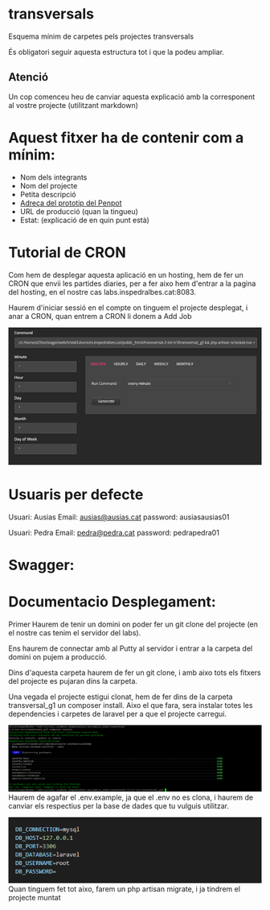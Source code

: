 # transversals
Esquema mínim de carpetes pels projectes transversals

És obligatori seguir aquesta estructura tot i que la podeu ampliar.

## Atenció
Un cop comenceu heu de canviar aquesta explicació amb la corresponent al vostre projecte (utilitzant markdown)


# Aquest fitxer ha de contenir com a mínim:
 * Nom dels integrants
 * Nom del projecte
 * Petita descripció
 * <a href="https://design.penpot.app/#/view/39eb6d3d-9932-80bd-8001-aacd5aad7481?page-id=39eb6d3d-9932-80bd-8001-aacd5aad7482&section=interactions&index=0&share-id=60409f81-bb57-80cc-8001-abdc76c5db0f">Adreça del prototip del Penpot</a>
 * URL de producció (quan la tingueu)
 * Estat: (explicació de en quin punt està)


# Tutorial de CRON

Com hem de desplegar aquesta aplicació en un hosting, hem de fer un CRON que envii les partides diaries, per a fer aixo hem d'entrar a la pagina del hosting, en el nostre cas labs.inspedralbes.cat:8083.

Haurem d'iniciar sessió en el compte on tinguem el projecte desplegat, i anar a CRON, quan entrem a CRON li donem a Add Job

![image Cron](CRON.PNG)



# Usuaris per defecte

Usuari: Ausias
Email: ausias@ausias.cat
password: ausiasausias01

Usuari: Pedra
Email: pedra@pedra.cat
password: pedrapedra01

# Swagger: <a href="https://app.swaggerhub.com/apis/OscarLealVeyeta/tr2/0.1#/"></a>


# Documentacio Desplegament:

Primer Haurem de tenir un domini on poder fer un git clone del projecte (en el nostre cas tenim el servidor del labs).

Ens haurem de connectar amb al Putty al servidor i entrar a la carpeta del domini on pujem a producció.

Dins d'aquesta carpeta haurem de fer un git clone, i amb aixo tots els fitxers del projecte es pujaran dins la carpeta.

Una vegada el projecte estigui clonat, hem de fer dins de la carpeta transversal_g1 un composer install. Aixo el que fara, sera instalar totes les dependencies i carpetes de laravel per a que el projecte carregui.

![image composer install](composer_install.PNG )
Haurem de agafar el .env.example, ja que el .env no es clona, i haurem de canviar els respectius per la base de dades que tu vulguis utilitzar.

![image Cron](env.example.PNG)
Quan tinguem fet tot aixo, farem un php artisan migrate, i ja tindrem el projecte muntat

